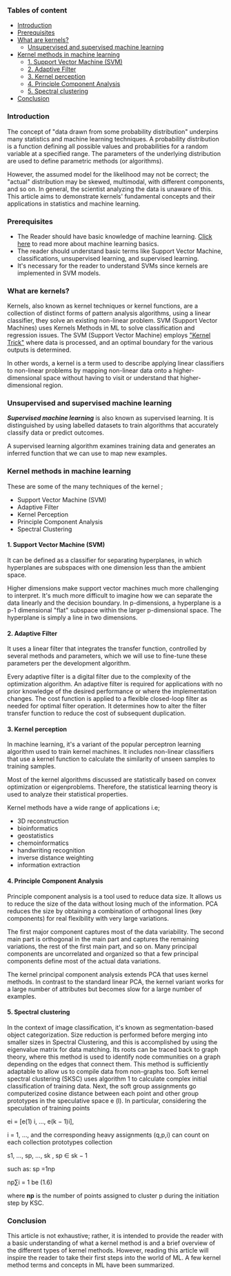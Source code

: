 
### Tables of content
- [Introduction](#introduction)
- [Prerequisites](#prerequisites)
- [What are kernels?](#what-are-kernels)
	- [Unsupervised and supervised machine learning](#unsupervised-and-supervised-machine-learning)
- [Kernel methods in machine learning](#kernel-methods-in-machine-learning)
	- [1. Support Vector Machine (SVM)](#1-support-vector-machine-svm)
	- [2. Adaptive Filter](#2-adaptive-filter)
	- [3. Kernel perception](#3-kernel-perception)
	- [4. Principle Component Analysis](#4-principle-component-analysis)
	- [5. Spectral clustering](#5-spectral-clustering)
- [Conclusion](#conclusion)

### Introduction
The concept of "data drawn from some probability distribution" underpins many statistics and machine learning techniques. A probability distribution is a function defining all possible values and probabilities for a random variable at a specified range. The parameters of the underlying distribution are used to define parametric methods (or algorithms).

However, the assumed model for the likelihood may not be correct; the "actual" distribution may be skewed, multimodal, with different components, and so on. In general, the scientist analyzing the data is unaware of this. This article aims to demonstrate kernels' fundamental concepts and their applications in statistics and machine learning.

### Prerequisites
- The Reader should have basic knowledge of machine learning. [Click here](https://www.digitalocean.com/community/tutorials/an-introduction-to-machine-learning) to read more about machine learning basics.
- The reader should understand basic terms like Support Vector Machine, classifications, unsupervised learning, and supervised learning.
- It's necessary for the reader to understand SVMs since kernels are implemented in SVM models. 

### What are kernels?
Kernels, also known as kernel techniques or kernel functions, are a collection of distinct forms of pattern analysis algorithms, using a linear classifier, they solve an existing non-linear problem. SVM (Support Vector Machines) uses Kernels Methods in ML to solve classification and regression issues. The SVM (Support Vector Machine) employs ["Kernel Trick"](https://towardsdatascience.com/the-kernel-trick-c98cdbcaeb3f) where data is processed, and an optimal boundary for the various outputs is determined.

In other words, a kernel is a term used to describe applying linear classifiers to non-linear problems by mapping non-linear data onto a higher-dimensional space without having to visit or understand that higher-dimensional region.

### Unsupervised and supervised machine learning
___Supervised machine learning___ is also known as supervised learning. It is distinguished by using labelled datasets to train algorithms that accurately classify data or predict outcomes.

A supervised learning algorithm examines training data and generates an inferred function that we can use to map new examples.

### Kernel methods in machine learning
These are some of the many techniques of the kernel ;
- Support Vector Machine (SVM)
- Adaptive Filter
- Kernel Perception
- Principle Component Analysis
- Spectral Clustering
#### 1. Support Vector Machine (SVM)
It can be defined as a classifier for separating hyperplanes, in which hyperplanes are subspaces with one dimension less than the ambient space. 

Higher dimensions make support vector machines much more challenging to interpret. It's much more difficult to imagine how we can separate the data linearly and the decision boundary. In p-dimensions, a hyperplane is a p-1 dimensional "flat" subspace within the larger p-dimensional space. The hyperplane is simply a line in two dimensions.

#### 2. Adaptive Filter
It uses a linear filter that integrates the transfer function, controlled by several methods and parameters, which we will use to fine-tune these parameters per the development algorithm.

Every adaptive filter is a digital filter due to the complexity of the optimization algorithm. An adaptive filter is required for applications with no prior knowledge of the desired performance or where the implementation changes. The cost function is applied to a flexible closed-loop filter as needed for optimal filter operation. It determines how to alter the filter transfer function to reduce the cost of subsequent duplication.


#### 3. Kernel perception
In machine learning, it's a variant of the popular perceptron learning algorithm used to train kernel machines. It includes non-linear classifiers that use a kernel function to calculate the similarity of unseen samples to training samples.

Most of the kernel algorithms discussed are statistically based on convex optimization or eigenproblems. Therefore, the statistical learning theory is used to analyze their statistical properties.

Kernel methods have a wide range of applications i.e;

 - 3D reconstruction
 - bioinformatics
 - geostatistics
 - chemoinformatics
 - handwriting recognition
 - inverse distance weighting
 - information extraction

#### 4. Principle Component Analysis
Principle component analysis is a tool used to reduce data size. It allows us to reduce the size of the data without losing much of the information. PCA reduces the size by obtaining a combination of orthogonal lines (key components) for real flexibility with very large variations.

The first major component captures most of the data variability. The second main part is orthogonal in the main part and captures the remaining variations, the rest of the first main part, and so on. Many principal components are uncorrelated and organized so that a few principal components define most of the actual data variations.

The kernel principal component analysis extends PCA that uses kernel methods. In contrast to the standard linear PCA, the kernel variant works for a large number of attributes but becomes slow for a large number of examples.

#### 5. Spectral clustering
In the context of image classification, it's known as segmentation-based object categorization. Size reduction is performed before merging into smaller sizes in Spectral Clustering, and this is accomplished by using the eigenvalue matrix for data matching. Its roots can be traced back to graph theory, where this method is used to identify node communities on a graph depending on the edges that connect them. This method is sufficiently adaptable to allow us to compile data from non-graphs too.
Soft kernel spectral clustering (SKSC) uses algorithm 1 to calculate complex initial classification of training data. Next, the soft group assignments go computerized cosine distance between each point and other group prototypes in the speculative space e (l). In particular, considering the speculation of training points 

ei = [e(1)
i, ..., e(k − 1)i], 

i = 1, ...,  and the corresponding heavy assignments (q,p,i) can count on each collection prototypes collection 

s1, ..., sp, ..., sk
, sp ∈ sk − 1 

such as: sp =1np 

np∑i = 1 be (1.6)

where **np** is the number of points assigned to cluster p during the initiation step by KSC.

### Conclusion
This article is not exhaustive; rather, it is intended to provide the reader with a basic understanding of what a kernel method is and a brief overview of the different types of kernel methods. However, reading this article will inspire the reader to take their first steps into the world of ML.
A few kernel method terms and concepts in ML have been summarized.

